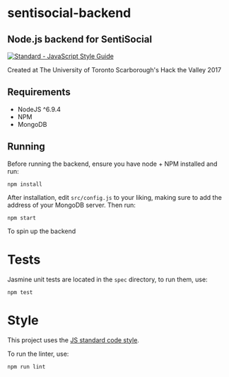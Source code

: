 # sentisocial-backend
## Node.js backend for SentiSocial

[![Standard - JavaScript Style Guide](https://img.shields.io/badge/code_style-standard-brightgreen.svg)](http://standardjs.com/)

Created at The University of Toronto Scarborough's Hack the Valley 2017

## Requirements

* NodeJS ^6.9.4
* NPM
* MongoDB

## Running

Before running the backend, ensure you have node + NPM installed and run:

`npm install`

After installation, edit `src/config.js` to your liking, making sure to add the
address of your MongoDB server. Then run:

`npm start`

To spin up the backend

# Tests

Jasmine unit tests are located in the `spec` directory, to run them, use:

`npm test`

# Style

This project uses the [JS standard code style](http://standardjs.com).

To run the linter, use:

`npm run lint`
